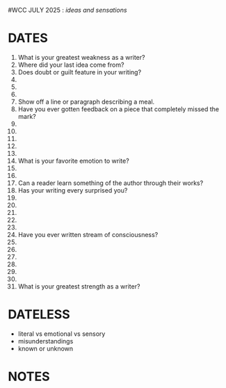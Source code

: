 #WCC JULY 2025 : *ideas and sensations*

# DATES
1. What is your greatest weakness as a writer?
2. Where did your last idea come from?
3. Does doubt or guilt feature in your writing? 
4.
5.
6.
7. Show off a line or paragraph describing a meal.
8. Have you ever gotten feedback on a piece that completely missed the mark?
9. 
10. 
11.
12. 
13.
14. What is your favorite emotion to write?
15.
16.
17. Can a reader learn something of the author through their works?
18. Has your writing every surprised you?
19.
20.
21.
22.
23.
24. Have you ever written stream of consciousness? 
25.
26.
27.
28.
29.
30.
31. What is your greatest strength as a writer?

# DATELESS
- literal vs emotional vs sensory
- misunderstandings
- known or unknown

# NOTES
